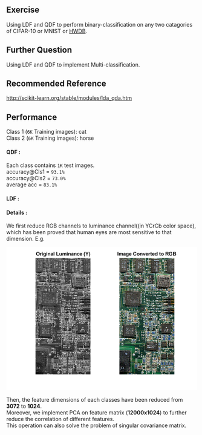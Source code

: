 ## Exercise
Using LDF and QDF to perform binary-classification on any two catagories of CIFAR-10 or MNIST or [HWDB](http://www.nlpr.ia.ac.cn/databases/handwriting/Download.html).
## Further Question
Using LDF and QDF to implement Multi-classification.
## Recommended Reference
http://scikit-learn.org/stable/modules/lda_qda.htm
## Performance
Class 1 (`6K` Training images): cat<br>
Class 2 (`6K` Training images): horse<br>
#### QDF : <br>
Each class contains `1K` test images.<br> 
accuracy@Cls1 = `93.1%`<br>
accuracy@Cls2 = `73.0%`<br>
average acc = `83.1%`<br>
#### LDF : <br>
#### Details : 
We first reduce RGB channels to luminance channel((in YCrCb color space), which has been proved that human eyes are most sensitive to that dimension. E.g.

![Ycbcr Y channel demo](https://github.com/HolmesShuan/UCAS-Pattern-Recognition/blob/master/Bayesian%20Decision/ConvertImageFromYCbCrToRGBExample_01%20(1).png)

Then, the feature dimensions of each classes have been reduced from **3072** to **1024**.  
Moreover, we implement PCA on feature matrix (**12000x1024**) to further reduce the correlation of different features.  
This operation can also solve the problem of singular covariance matrix.
